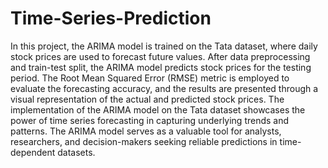 # Time-Series-Prediction
In this project, the ARIMA model is trained on the Tata dataset, where daily stock prices
are used to forecast future values. After data preprocessing and train-test split, the ARIMA
model predicts stock prices for the testing period. The Root Mean Squared Error (RMSE)
metric is employed to evaluate the forecasting accuracy, and the results are presented
through a visual representation of the actual and predicted stock prices. The implementation
of the ARIMA model on the Tata dataset showcases the power of time series forecasting in
capturing underlying trends and patterns. The ARIMA model serves as a valuable tool for
analysts, researchers, and decision-makers seeking reliable predictions in time-dependent
datasets.
